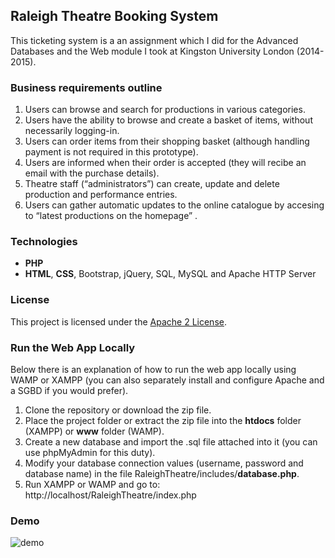 ## Raleigh Theatre Booking System

This ticketing system is a an assignment which I did for the Advanced Databases and the Web module I took at Kingston University London (2014-2015).

### Business requirements outline
1. Users can browse and search for productions in various categories.
2. Users have the ability to browse and create a basket of items, without necessarily logging-in.
3. Users can order items from their shopping basket (although handling payment is not required in this prototype).
4. Users are informed when their order is accepted (they will recibe an email with the purchase details).
5. Theatre staff (“administrators”) can create, update and delete production and performance entries.
6. Users can gather automatic updates to the online catalogue by accesing to “latest productions on the homepage” .



### Technologies
- **PHP**
- **HTML**, **CSS**, Bootstrap, jQuery, SQL, MySQL and Apache HTTP Server



### License
This project is licensed under the [Apache 2 License](http://www.apache.org/licenses/LICENSE-2.0). 



### Run the Web App Locally
Below there is an explanation of how to run the web app locally using WAMP or XAMPP (you can also separately install and configure Apache and a SGBD if you would prefer).

1. Clone the repository or download the zip file.
2. Place the project folder or extract the zip file into the **htdocs** folder (XAMPP) or **www** folder (WAMP).
3. Create a new database and import the .sql file attached into it (you can use phpMyAdmin for this duty).
4. Modify your database connection values (username, password and database name) in the file RaleighTheatre/includes/**database.php**.
5. Run XAMPP or WAMP and go to: http://localhost/RaleighTheatre/index.php



### Demo
![demo](https://thumbs.gfycat.com/UnevenFreeDunlin-size_restricted.gif)
